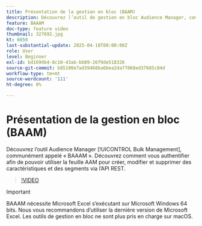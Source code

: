 ```yaml
---
title: Présentation de la gestion en bloc (BAAM)
description: Découvrez l’outil de gestion en bloc Audience Manager, communément appelé « BAAAM ». Découvrez comment vous authentifier afin de pouvoir utiliser la feuille AAM pour créer, modifier et supprimer des caractéristiques et des segments via l’API REST.
feature: BAAAM
doc-type: feature video
thumbnail: 327692.jpg
kt: 6050
last-substantial-update: 2025-04-18T00:00:00Z
role: User
level: Beginner
exl-id: bd1694b4-8c10-43ab-bb09-26f9de518326
source-git-commit: b85100e7ad39468ba6bea2da77068ed37685c84d
workflow-type: tm+mt
source-wordcount: '111'
ht-degree: 0%

---
```


# Présentation de la gestion en bloc (BAAM)

Découvrez l’outil Audience Manager [!UICONTROL Bulk Management], communément appelé « BAAAM ». Découvrez comment vous authentifier afin de pouvoir utiliser la feuille AAM pour créer, modifier et supprimer des caractéristiques et des segments via l’API REST.

>[!VIDEO](https://video.tv.adobe.com/v/340483/?quality=12&learn=on&captions=fre_fr)

>[!IMPORTANT]
>
>BAAAM nécessite Microsoft Excel s’exécutant sur Microsoft Windows 64 bits. Nous vous recommandons d’utiliser la dernière version de Microsoft Excel. Les outils de gestion en bloc ne sont plus pris en charge sur macOS.
